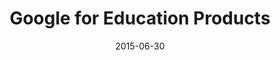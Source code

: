 ---
layout: site
title: "Google for Education Products"
date: 2015-06-30
categories: [google]
version: 1.5.8
major: 1
minor: 5
patch: 8
slug: google-for-education-products
link: https://eduproducts.withgoogle.com/
permalink: /sites/:slug
---